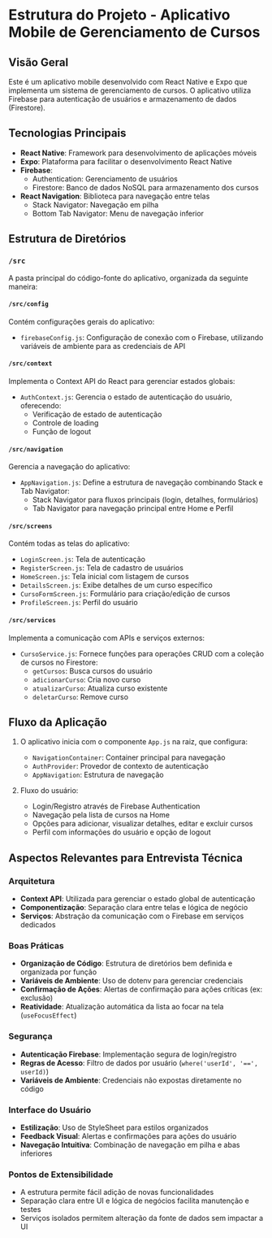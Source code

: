 # Estrutura do Projeto - Aplicativo Mobile de Gerenciamento de Cursos

## Visão Geral

Este é um aplicativo mobile desenvolvido com React Native e Expo que implementa um sistema de gerenciamento de cursos. O aplicativo utiliza Firebase para autenticação de usuários e armazenamento de dados (Firestore).

## Tecnologias Principais

- **React Native**: Framework para desenvolvimento de aplicações móveis
- **Expo**: Plataforma para facilitar o desenvolvimento React Native
- **Firebase**: 
  - Authentication: Gerenciamento de usuários
  - Firestore: Banco de dados NoSQL para armazenamento dos cursos
- **React Navigation**: Biblioteca para navegação entre telas
  - Stack Navigator: Navegação em pilha
  - Bottom Tab Navigator: Menu de navegação inferior

## Estrutura de Diretórios

### `/src`

A pasta principal do código-fonte do aplicativo, organizada da seguinte maneira:

#### `/src/config`

Contém configurações gerais do aplicativo:
- `firebaseConfig.js`: Configuração de conexão com o Firebase, utilizando variáveis de ambiente para as credenciais de API

#### `/src/context`

Implementa o Context API do React para gerenciar estados globais:
- `AuthContext.js`: Gerencia o estado de autenticação do usuário, oferecendo:
  - Verificação de estado de autenticação
  - Controle de loading
  - Função de logout

#### `/src/navigation`

Gerencia a navegação do aplicativo:
- `AppNavigation.js`: Define a estrutura de navegação combinando Stack e Tab Navigator:
  - Stack Navigator para fluxos principais (login, detalhes, formulários)
  - Tab Navigator para navegação principal entre Home e Perfil

#### `/src/screens`

Contém todas as telas do aplicativo:
- `LoginScreen.js`: Tela de autenticação
- `RegisterScreen.js`: Tela de cadastro de usuários
- `HomeScreen.js`: Tela inicial com listagem de cursos
- `DetailsScreen.js`: Exibe detalhes de um curso específico
- `CursoFormScreen.js`: Formulário para criação/edição de cursos
- `ProfileScreen.js`: Perfil do usuário

#### `/src/services`

Implementa a comunicação com APIs e serviços externos:
- `CursoService.js`: Fornece funções para operações CRUD com a coleção de cursos no Firestore:
  - `getCursos`: Busca cursos do usuário
  - `adicionarCurso`: Cria novo curso
  - `atualizarCurso`: Atualiza curso existente
  - `deletarCurso`: Remove curso

## Fluxo da Aplicação

1. O aplicativo inicia com o componente `App.js` na raiz, que configura:
   - `NavigationContainer`: Container principal para navegação
   - `AuthProvider`: Provedor de contexto de autenticação
   - `AppNavigation`: Estrutura de navegação

2. Fluxo do usuário:
   - Login/Registro através de Firebase Authentication
   - Navegação pela lista de cursos na Home
   - Opções para adicionar, visualizar detalhes, editar e excluir cursos
   - Perfil com informações do usuário e opção de logout

## Aspectos Relevantes para Entrevista Técnica

### Arquitetura

- **Context API**: Utilizada para gerenciar o estado global de autenticação
- **Componentização**: Separação clara entre telas e lógica de negócio
- **Serviços**: Abstração da comunicação com o Firebase em serviços dedicados

### Boas Práticas

- **Organização de Código**: Estrutura de diretórios bem definida e organizada por função
- **Variáveis de Ambiente**: Uso de dotenv para gerenciar credenciais
- **Confirmação de Ações**: Alertas de confirmação para ações críticas (ex: exclusão)
- **Reatividade**: Atualização automática da lista ao focar na tela (`useFocusEffect`)

### Segurança

- **Autenticação Firebase**: Implementação segura de login/registro
- **Regras de Acesso**: Filtro de dados por usuário (`where('userId', '==', userId)`)
- **Variáveis de Ambiente**: Credenciais não expostas diretamente no código

### Interface do Usuário

- **Estilização**: Uso de StyleSheet para estilos organizados
- **Feedback Visual**: Alertas e confirmações para ações do usuário
- **Navegação Intuitiva**: Combinação de navegação em pilha e abas inferiores

### Pontos de Extensibilidade

- A estrutura permite fácil adição de novas funcionalidades
- Separação clara entre UI e lógica de negócios facilita manutenção e testes
- Serviços isolados permitem alteração da fonte de dados sem impactar a UI
